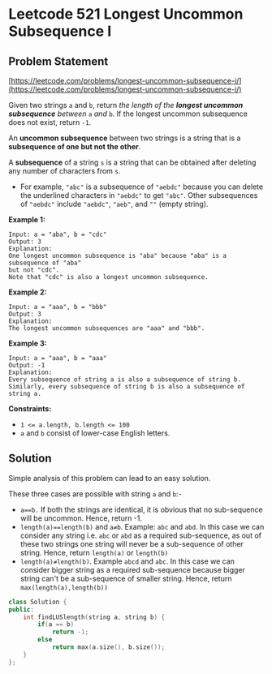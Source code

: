 # Leetcode 521 Longest Uncommon Subsequence I

## Problem Statement

[https://leetcode.com/problems/longest-uncommon-subsequence-i/](https://leetcode.com/problems/longest-uncommon-subsequence-i/)

Given two strings `a` and `b`, return _the length of the **longest uncommon subsequence** between_ `a` _and_ `b`. If the longest uncommon subsequence does not exist, return `-1`.

An **uncommon subsequence** between two strings is a string that is a **subsequence of one but not the other**.

A **subsequence** of a string `s` is a string that can be obtained after deleting any number of characters from `s`.

* For example, `"abc"` is a subsequence of `"aebdc"` because you can delete the underlined characters in `"aebdc"` to get `"abc"`. Other subsequences of `"aebdc"` include `"aebdc"`, `"aeb"`, and `""` \(empty string\).

**Example 1:**

```text
Input: a = "aba", b = "cdc"
Output: 3
Explanation: 
One longest uncommon subsequence is "aba" because "aba" is a subsequence of "aba"
but not "cdc".
Note that "cdc" is also a longest uncommon subsequence.
```

**Example 2:**

```text
Input: a = "aaa", b = "bbb"
Output: 3
Explanation: 
The longest uncommon subsequences are "aaa" and "bbb".
```

**Example 3:**

```text
Input: a = "aaa", b = "aaa"
Output: -1
Explanation: 
Every subsequence of string a is also a subsequence of string b. 
Similarly, every subsequence of string b is also a subsequence of string a.
```

**Constraints:**

* `1 <= a.length, b.length <= 100`
* `a` and `b` consist of lower-case English letters.

##  Solution

Simple analysis of this problem can lead to an easy solution.

These three cases are possible with string `a` and `b`:-

* `a==b.` If both the strings are identical, it is obvious that no sub-sequence will be uncommon. Hence, return -1.
* `length(a)==length(b)` and `a≠b`. Example: `abc` and `abd`. In this case we can consider any string i.e. `abc` or `abd` as a required sub-sequence, as out of these two strings one string will never be a sub-sequence of other string. Hence, return `length(a)` or `length(b)`
* `length(a)≠length(b)`. Example `abcd` and `abc`. In this case we can consider bigger string as a required sub-sequence because bigger string can't be a sub-sequence of smaller string. Hence, return `max(length(a),length(b))`

```cpp
class Solution {
public:
    int findLUSlength(string a, string b) {
        if(a == b)
            return -1;
        else
            return max(a.size(), b.size());
    }
};
```

